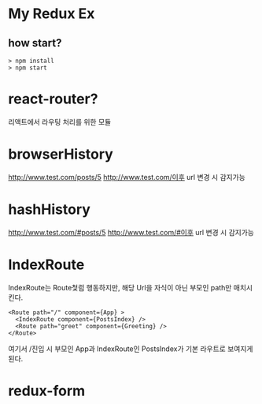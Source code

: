 # My Redux Ex

## how start?
```
> npm install
> npm start
```
# react-router?
리액트에서 라우팅 처리를 위한 모듈

# browserHistory
http://www.test.com/posts/5
http://www.test.com/이후 url 변경 시 감지가능

# hashHistory
http://www.test.com/#posts/5
http://www.test.com/#이후 url 변경 시 감지가능

# IndexRoute
IndexRoute는 Route첯럼 행동하지만, 해당 Url을 자식이 아닌
부모인 path만 매치시킨다.
```
<Route path="/" component={App} >
  <IndexRoute component={PostsIndex} />
  <Route path="greet" component={Greeting} />
</Route>
```
여기서 /진입 시 부모인 App과 IndexRoute인 PostsIndex가 기본 라우트로 보여지게 된다.

# redux-form
